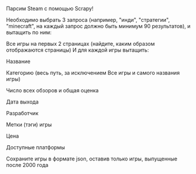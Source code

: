Парсим Steam с помощью Scrapy!

Необходимо выбрать 3 запроса (например, "инди", "стратегии", "minecraft", на каждый запрос должно быть минимум 90 результатов), и вытащить по ним:

Все игры на первых 2 страницах (найдите, каким образом отображаются страницы)
И для каждой игры вытащить:

Название

Категорию (весь путь, за исключением Все игры и самого названия игры)

Число всех обзоров и общая оценка

Дата выхода

Разработчик

Метки (тэги) игры

Цена

Доступные платформы

Сохраните игры в формате json, оставив только игры, выпущенные после 2000 года
